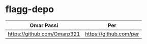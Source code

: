 # flagg-depo

| Omar Passi  | Per |
| ----------- | ------------- |
| https://github.com/Omarp321 | https://github.com/per  |
